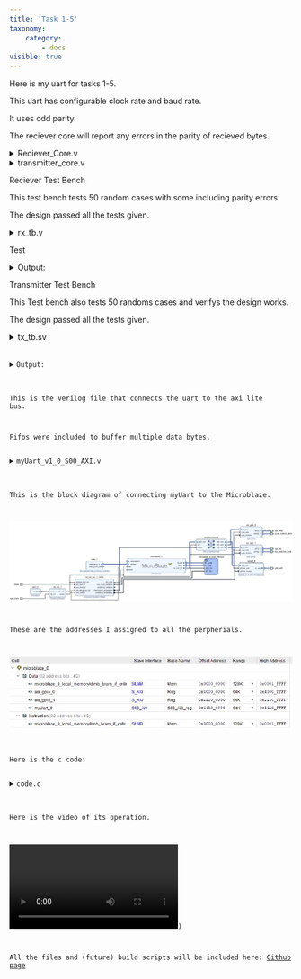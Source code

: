```yaml
---
title: 'Task 1-5'
taxonomy:
    category:
        - docs
visible: true
---
```


Here is my uart for tasks 1-5.

This uart has configurable clock rate and baud rate.

It uses odd parity.

The reciever core will report any errors in the parity of recieved bytes.


<details><summary>Reciever_Core.v</summary>
<p>
  
<pre><code class="verilog">
`timescale 1ns / 1ps
//////////////////////////////////////////////////////////////////////////////////
// Company: 
// Engineer: 
// 
// Create Date: 09/09/2019 10:44:49 AM
// Design Name: 
// Module Name: Reciever_Core
// Project Name: 
// Target Devices: 
// Tool Versions: 
// Description: 
// 
// Dependencies: 
// 
// Revision:
// Revision 0.01 - File Created
// Additional Comments:
// 
//////////////////////////////////////////////////////////////////////////////////



module Reciever_Core(

input  wire clk,
input  wire rst_n,
input  wire rx,
output reg rec_data,
output reg err_data,
output reg rx_busy,
output wire[7:0] data_rx
);

function integer clog2;
input integer value;
begin
value = value-1;
for (clog2=0; value>0; clog2=clog2+1)
value = value>>1;
end
endfunction

parameter CLK_RATE   = 100_000_000;
parameter BAUD_RATE  = 19200;

localparam BIT_COUNTER_MAX_VAL = CLK_RATE/BAUD_RATE/16 - 1;
localparam BIT_COUNTER_BITS = clog2(BIT_COUNTER_MAX_VAL);

parameter POWERUP  = 3'b000;    
parameter IDLE     = 3'b001;    
parameter STRT     = 3'b010;    
parameter DATAREAD = 3'b011;    
parameter PARITY   = 3'b100;   
parameter STP      = 3'b101;

reg [2:0] state,state_next;
reg [BIT_COUNTER_BITS-1:0] bit_timer;
wire [BIT_COUNTER_BITS-1:0] bit_timer_next;
reg [7:0] data,data_next;
reg [3:0] stime,stime_next;
reg [2:0] dtime,dtime_next;

reg parity_reg;
reg parity_reg_next;
wire pulse;

always @ (posedge clk, negedge rst_n)
begin
    if (rst_n==1'b0) 
    begin
        state <= POWERUP;
        data <= 0;
        stime <= 0;
        dtime <= 0;
        bit_timer <= 0;
        parity_reg <= 0;
    end
    else if (clk==1'b1) 
    begin
        state <=state_next;
        data <= data_next;
        stime <= stime_next;
        dtime <= dtime_next;
        bit_timer <= bit_timer_next;
        parity_reg <= parity_reg_next;
    end
end

always @ (state,pulse,stime,dtime,data,rx,parity_reg)
begin
    rx_busy = 1'b1;
    rec_data = 1'b0;
    err_data = 1'b0;
    state_next = state;
    stime_next = stime;
    dtime_next = dtime;
    data_next = data;
    parity_reg_next = parity_reg;
    case(state)
        POWERUP:
            if (rx==1'b1)
                state_next = IDLE;
        IDLE: begin
            rx_busy = 0;
            if( rx==1'b0)
                state_next = STRT;  
        end
        STRT: begin
            if (pulse == 1'b1)
                if (stime == 4'b0111)
                begin
                    stime_next = 0;
                    dtime_next = 0;
                    parity_reg_next = 1'b1;
                    state_next = DATAREAD;
                end
                else
                    stime_next = stime + 1;
        end
        DATAREAD : begin
            if (pulse == 1'b1)
                if (stime == 4'b1111)
                begin
                    stime_next = 0;
                    data_next = {rx,data[7:1]};
                    parity_reg_next = parity_reg ^ rx;
                    if (dtime == 3'b111)
                    begin
                        dtime_next = 0;
                        state_next = PARITY;
                    end
                    else
                        dtime_next = dtime + 1;
                end
                else
                    stime_next = stime + 1;
        end
        PARITY: begin
           if (pulse == 1'b1)
             if (stime == 4'b1111)
             begin
                 stime_next = 0;
                 parity_reg_next = parity_reg ^ rx;
                 state_next = STP;

             end
             else
                 stime_next = stime + 1;
        end
        STP: begin
           if (pulse == 1'b1)
             if (stime == 4'b1111)
             begin
                 stime_next = 0;
                 if (rx == 1'b1) 
                 begin
                    rec_data = !parity_reg;
                    err_data = parity_reg;
                    state_next = IDLE;
                 end
                 else
                 begin
                    err_data = 1'b1;
                    state_next = IDLE;
                 end
             end
             else
                 stime_next = stime + 1;
        end
        default: state_next = POWERUP;

    endcase
end

assign bit_timer_next = (bit_timer == BIT_COUNTER_MAX_VAL) ? 0 : (bit_timer+1);
assign pulse = (bit_timer == BIT_COUNTER_MAX_VAL) ? 1'b1 : 0;
assign data_rx = data;
endmodule
</code></pre>

</p>
</details>


<details><summary>transmitter_core.v</summary>
<p>
  
<pre><code class="verilog">
`timescale 1ns / 1ps
//////////////////////////////////////////////////////////////////////////////////
// Company: 
// Engineer: 
// 
// Create Date: 09/09/2019 12:13:19 PM
// Design Name: 
// Module Name: transmitter_core
// Project Name: 
// Target Devices: 
// Tool Versions: 
// Description: 
// 
// Dependencies: 
// 
// Revision:
// Revision 0.01 - File Created
// Additional Comments:
// 
//////////////////////////////////////////////////////////////////////////////////


module transmitter_core(
    input clk,
    input rst_n,
    input send_data,
    input [7:0] data_tx,
    output tx,
    output reg tx_busy
    );
        function integer clog2;
    input integer value;
    begin
    value = value-1;
    for (clog2=0; value>0; clog2=clog2+1)
    value = value>>1;
    end
    endfunction
    
    parameter CLK_RATE   = 100_000_000;
    parameter BAUD_RATE  = 19200;
    
    localparam BIT_COUNTER_MAX_VAL = CLK_RATE/BAUD_RATE - 1;
    localparam BIT_COUNTER_BITS = clog2(BIT_COUNTER_MAX_VAL);
    
    parameter IDLE     = 3'b000;    
    parameter STRT     = 3'b001;    
    parameter DATASEND = 3'b010;    
    parameter PARITY   = 3'b011;    
    parameter STP      = 3'b100;
    
    reg [2:0] state,state_next;
    reg [BIT_COUNTER_BITS-1:0] bit_timer;
    wire [BIT_COUNTER_BITS-1:0] bit_timer_next;
    reg [7:0] data;
    wire [7:0] data_next;
    reg [2:0] dtime,dtime_next;
    wire pulse;
    reg tx_reg;
    wire tx_reg_next;
    
    reg parity_reg;
    reg parity_reg_next;
    
    reg shift,load,stop,start,clrTimer,parity_bit;
    wire shift_out;
    
   always @ (posedge clk, negedge rst_n)
    begin
        if (rst_n==1'b0) 
        begin
            state <= IDLE;
            data <= 0;
            dtime <= 0;
            bit_timer <= 0;
            tx_reg   <= 1'b1;
            parity_reg   <= 1'b0;
        end
        else if (clk==1'b1) 
        begin
            state <=state_next;
            data <= data_next;
            dtime <= dtime_next;
            bit_timer <= bit_timer_next;
            tx_reg <= tx_reg_next;
            parity_reg <= parity_reg_next;
        end
    end 
    
    
    always @ (send_data,state,pulse,dtime,parity_reg,data)
    begin
        shift = 0;
        load = 0;
        stop = 0;
        parity_bit = 0;
        start = 0;
        clrTimer = 0;
        tx_busy = 1'b1;
        parity_reg_next = parity_reg;
        dtime_next = dtime;
        state_next = state;
        case (state)
            IDLE: begin            
                tx_busy = 0;
                stop = 1'b1;
                clrTimer = 1'b1;
                if ( send_data == 1'b1)
                begin
                    load = 1'b1;
                    state_next = STRT;
                    parity_reg_next = 1'b1;
                end
            end
            STRT : begin
                start = 1;
                if (pulse == 1'b1)
                    state_next = DATASEND;
            end
            DATASEND : begin
                if (pulse == 1'b1)
                begin
                    shift = 1'b1;
                    parity_reg_next = parity_reg ^ data[0];
                    if (dtime == 3'b111)
                    begin
                        dtime_next = 0;
                        state_next = PARITY;
                    end
                    else
                        dtime_next = dtime + 1;
                end
            end            
            PARITY: begin
                    parity_bit = 1'b1;
                    if (pulse == 1'b1)
                        state_next = STP;
            end
            STP: begin
                stop = 1'b1;
                if (pulse == 1'b1)
                    state_next = IDLE;
            end
        endcase
    
    end
    
    
assign bit_timer_next = (clrTimer==1'b1) ? 0 : (bit_timer == BIT_COUNTER_MAX_VAL) ? 0 : (bit_timer + 1);
assign pulse = (bit_timer == BIT_COUNTER_MAX_VAL) ? 1'b1 : 0;
assign data_next = (load == 1'b1) ? data_tx : (shift == 1'b1) ? {1'b0,data[7:1]} : data;
assign shift_out = data[0];
assign tx_reg_next = (stop==1'b1) ? 1'b1 : (start==1'b1) ? 1'b0 : (parity_bit == 1'b1) ? parity_reg : shift_out;

assign tx = tx_reg;

endmodule
</code></pre>

</p>
</details>

Reciever Test Bench

This test bench tests 50 random cases with some including parity errors.

The design passed all the tests given.


<details><summary>rx_tb.v</summary>
<p>
This works?
<pre>           
<code class="verilog">
`timescale 1ns / 1ps
//////////////////////////////////////////////////////////////////////////////////
// Company: 
// Engineer: 
// 
// Create Date: 09/11/2019 01:18:01 PM
// Design Name: 
// Module Name: tx_tb
// Project Name: 
// Target Devices: 
// Tool Versions: 
// Description: 
// 
// Dependencies: 
// 
// Revision:
// Revision 0.01 - File Created
// Additional Comments:
// 
//////////////////////////////////////////////////////////////////////////////////


module rx_tb;
	logic taskFailed, testFailed;
    int numTaskFailed;
    int k;
    logic clk,rst_n,rec_data,err_data;
    logic [7:0] data_rx;
    logic rx,rx_busy;
    
    
    
    Reciever_Core dut(.*);
    
    task resetDUT ();
        @(negedge clk);
        rst_n = 0;
        @(negedge clk);
        test_signal(rec_data,0,"tx");
        test_signal(err_data,0,"tx");
        rst_n = 1;
    endtask
    
    task test_signal(int acutal,int expected, string name);
        if(acutal!=expected)
            begin
            $display("\[%0tns]ERROR:%s is wrong value", $time, name);
            $display("    Expected value: %2d Acutal value: %2d",expected,acutal);
            testFailed = 1;
            taskFailed = 1;
            end
    endtask
    
    task test_byte (logic [7:0] input_byte, logic parity_error);
        automatic string parity_string = "";
        if ( parity_error )
            parity_string = " with parity error";
        $display("[%0tns]Testing data_rx = %02H", $time, input_byte,parity_string);
        @(negedge clk);
        
        rx = 0;
        #52080ns
        rx = input_byte[0];
        #52080ns
         rx = input_byte[1];
        #52080ns
         rx = input_byte[2];
        #52080ns
         rx = input_byte[3];
        #52080ns
         rx = input_byte[4];
        #52080ns
         rx = input_byte[5];
        #52080ns
         rx = input_byte[6];
        #52080ns
         rx = input_byte[7];
        #52080ns
          rx = ^{!parity_error,input_byte};
        #52080ns
        rx = 1;
        wait(rec_data==1'b1 || err_data==1'b1);
        test_signal(rec_data,!parity_error,"tx");
        test_signal(err_data,parity_error,"tx");
        test_signal(data_rx,input_byte,"tx");
    endtask      

	task randomTests (int num);
		numTaskFailed = 0;
		$display("[%0tns]Testing %0d random commands", $time, num);
		for (k=0; k<num; k=k+1) 
		begin
			taskFailed = 0;
			test_byte($urandom,$urandom);
			if(taskFailed==1)
			begin
			numTaskFailed= numTaskFailed+1;
			$display("[%0tns]Test case failed", $time);
			end
		end
		$display("[%0tns]%0d/%0d Passed", $time, num-numTaskFailed, num);
	endtask


    always  
	begin
		clk <=1; #5ns;
		clk <=0; #5ns;
	end

	initial
	begin
	testFailed = 0;
	rx = 1;
	resetDUT();
    #1000ns
    randomTests(50);
	if(testFailed == 1)
			$display("[%0tns]ERROR:Test Failed", $time);
		else
			$display("[%0tns]Test Passed", $time);
	$finish;
	end



endmodule
</code>
</pre>                
this works?
</p>
</details>

Test 

<details><summary>Output:</summary>
<p>
  
<pre><code class="bash">
[1015000ns]Testing 50 random commands
[1015000ns]Testing data_rx = 24 with parity error
[546000000ns]Testing data_rx = 24 with parity error
[1092000000ns]Testing data_rx = 09 with parity error
[1638000000ns]Testing data_rx = 0d with parity error
[2184000000ns]Testing data_rx = 65
[2730000000ns]Testing data_rx = 01 with parity error
[3276000000ns]Testing data_rx = 76 with parity error
[3822000000ns]Testing data_rx = ed
[4368000000ns]Testing data_rx = f9
[4914000000ns]Testing data_rx = c5
[5460000000ns]Testing data_rx = e5 with parity error
[6006000000ns]Testing data_rx = 12 with parity error
[6552000000ns]Testing data_rx = f2
[7098000000ns]Testing data_rx = e8 with parity error
[7644000000ns]Testing data_rx = 5c with parity error
[8190000000ns]Testing data_rx = 2d with parity error
[8736000000ns]Testing data_rx = 63
[9282000000ns]Testing data_rx = 80
[9828000000ns]Testing data_rx = aa with parity error
[10374000000ns]Testing data_rx = 96 with parity error
[10920000000ns]Testing data_rx = 0d with parity error
[11466000000ns]Testing data_rx = 6b with parity error
[12012000000ns]Testing data_rx = 02
[12558000000ns]Testing data_rx = 1d with parity error
[13104000000ns]Testing data_rx = 23
[13650000000ns]Testing data_rx = ca
[14196000000ns]Testing data_rx = f2
[14742000000ns]Testing data_rx = 41
[15288000000ns]Testing data_rx = 78 with parity error
[15834000000ns]Testing data_rx = eb
[16380000000ns]Testing data_rx = c6
[16926000000ns]Testing data_rx = bc
[17472000000ns]Testing data_rx = 0b with parity error
[18018000000ns]Testing data_rx = 85 with parity error
[18564000000ns]Testing data_rx = 3b
[19110000000ns]Testing data_rx = 7e with parity error
[19656000000ns]Testing data_rx = f1 with parity error
[20202000000ns]Testing data_rx = 62
[20748000000ns]Testing data_rx = 9f with parity error
[21294000000ns]Testing data_rx = f8 with parity error
[21840000000ns]Testing data_rx = 9f
[22386000000ns]Testing data_rx = 5b with parity error
[22932000000ns]Testing data_rx = 49
[23478000000ns]Testing data_rx = d7 with parity error
[24024000000ns]Testing data_rx = 96
[24570000000ns]Testing data_rx = c2
[25116000000ns]Testing data_rx = 77 with parity error
[25662000000ns]Testing data_rx = 12
[26208000000ns]Testing data_rx = 6d with parity error
[26754000000ns]Testing data_rx = 1f with parity error
[27300000000ns]50/50 Passed
[27300000000ns]Test Passed
$finish called at time : 27300 us : File "C:/xup/R522/arty_ublaze/arty_ublaze.srcs/sim_1/new/rx_tb.sv" Line 122
</code></pre>

</p>
</details>

Transmitter Test Bench

This Test bench also tests 50 randoms cases and verifys the design works.

The design passed all the tests given.

<details><summary>tx_tb.sv</summary>
<p>
  
<pre><code class="verilog">
`timescale 1ns / 1ps
//////////////////////////////////////////////////////////////////////////////////
// Company: 
// Engineer: 
// 
// Create Date: 09/11/2019 01:18:01 PM
// Design Name: 
// Module Name: tx_tb
// Project Name: 
// Target Devices: 
// Tool Versions: 
// Description: 
// 
// Dependencies: 
// 
// Revision:
// Revision 0.01 - File Created
// Additional Comments:
// 
//////////////////////////////////////////////////////////////////////////////////


module tx_tb;
	logic taskFailed, testFailed;
    int numTaskFailed;
    int k;
    logic clk,rst_n,send_data;
    logic [7:0] data_tx;
    logic tx,tx_busy;
    
    
    
    transmitter_core dut(.*);
    
    task resetDUT ();
        @(negedge clk);
        rst_n = 0;
        @(negedge clk);
        test_signal(tx,1,"tx");
        rst_n = 1;
    endtask
    
    task test_signal(int acutal,int expected, string name);
        if(acutal!=expected)
            begin
            $display("\[%0tns]ERROR:%s is wrong value", $time, name);
            $display("    Expected value: %2d Acutal value: %2d",expected,acutal);
            testFailed = 1;
            taskFailed = 1;
            end
    endtask
    
    task test_byte (logic [7:0] input_byte);
        $display("[%0tns]Testing data_tx = %02H", $time, input_byte);
        @(negedge clk);
        test_signal(tx,1,"tx");
        send_data = 1;
        data_tx = input_byte;
        wait(tx_busy==1'b1);
        #25000ns
        //start bit
        test_signal(tx,0,"tx");
        #52080ns
        test_signal(tx,input_byte[0],"tx");
        #52080ns
        test_signal(tx,input_byte[1],"tx");
        #52080ns
        test_signal(tx,input_byte[2],"tx");
        #52080ns
        test_signal(tx,input_byte[3],"tx");
        #52080ns
        test_signal(tx,input_byte[4],"tx");
        #52080ns
        test_signal(tx,input_byte[5],"tx");
        #52080ns
        test_signal(tx,input_byte[6],"tx");
        #52080ns
        test_signal(tx,input_byte[7],"tx");
        #52080ns
        test_signal(tx,^{1'b1,input_byte},"tx");
        #52080ns
        test_signal(tx,1,"tx");
        wait(tx_busy==1'b0);
    endtask      

	task randomTests (int num);
		numTaskFailed = 0;
		$display("[%0tns]Testing %0d random commands", $time, num);
		for (k=0; k<num; k=k+1) 
		begin
			taskFailed = 0;
			test_byte($urandom);
			if(taskFailed==1)
            begin
            numTaskFailed= numTaskFailed+1;
            $display("[%0tns]Test case failed", $time);
            end
		end
		$display("[%0tns]%0d/%0d Passed", $time, num-numTaskFailed, num);
	endtask


    always  
	begin
		clk <=1; #5ns;
		clk <=0; #5ns;
	end

	initial
	begin
	testFailed = 0;
	send_data = 0;
	data_tx = 8'h00;
	resetDUT();
    #1000ns
    randomTests(50);
	if(testFailed == 1)
			$display("[%0tns]ERROR:Test Failed", $time);
		else
			$display("[%0tns]Test Passed", $time);
	$finish;
	end



endmodule
</code></pre>

</p>
</details>


<details><summary>Output:</summary>
<p>
  
<pre><code class="bash">
[1015000ns]Testing 50 random commands
[1015000ns]Testing data_tx = 24
[573900000ns]Testing data_tx = 24
[1146790000ns]Testing data_tx = 81
[1719680000ns]Testing data_tx = 09
[2292570000ns]Testing data_tx = 63
[2865460000ns]Testing data_tx = 0d
[3438350000ns]Testing data_tx = 8d
[4011240000ns]Testing data_tx = 65
[4584130000ns]Testing data_tx = 12
[5157020000ns]Testing data_tx = 01
[5729910000ns]Testing data_tx = 0d
[6302800000ns]Testing data_tx = 76
[6875690000ns]Testing data_tx = 3d
[7448580000ns]Testing data_tx = ed
[8021470000ns]Testing data_tx = 8c
[8594360000ns]Testing data_tx = f9
[9167250000ns]Testing data_tx = c6
[9740140000ns]Testing data_tx = c5
[10313030000ns]Testing data_tx = aa
[10885920000ns]Testing data_tx = e5
[11458810000ns]Testing data_tx = 77
[12031700000ns]Testing data_tx = 12
[12604590000ns]Testing data_tx = 8f
[13177480000ns]Testing data_tx = f2
[13750370000ns]Testing data_tx = ce
[14323260000ns]Testing data_tx = e8
[14896150000ns]Testing data_tx = c5
[15469040000ns]Testing data_tx = 5c
[16041930000ns]Testing data_tx = bd
[16614820000ns]Testing data_tx = 2d
[17187710000ns]Testing data_tx = 65
[17760600000ns]Testing data_tx = 63
[18333490000ns]Testing data_tx = 0a
[18906380000ns]Testing data_tx = 80
[19479270000ns]Testing data_tx = 20
[20052160000ns]Testing data_tx = aa
[20625050000ns]Testing data_tx = 9d
[21197940000ns]Testing data_tx = 96
[21770830000ns]Testing data_tx = 13
[22343720000ns]Testing data_tx = 0d
[22916610000ns]Testing data_tx = 53
[23489500000ns]Testing data_tx = 6b
[24062390000ns]Testing data_tx = d5
[24635280000ns]Testing data_tx = 02
[25208170000ns]Testing data_tx = ae
[25781060000ns]Testing data_tx = 1d
[26353950000ns]Testing data_tx = cf
[26926840000ns]Testing data_tx = 23
[27499730000ns]Testing data_tx = 0a
[28072620000ns]Testing data_tx = ca
[28645510000ns]50/50 Passed
[28645510000ns]Test Passed
$finish called at time : 28645510 ns : File "C:/xup/R522/arty_ublaze/arty_ublaze.srcs/sim_1/new/tx_tb.sv" Line 121
</code></pre>

</p>
</details>

This is the verilog file that connects the uart to the axi lite bus.

Fifos were included to buffer multiple data bytes.

<details><summary>myUart_v1_0_S00_AXI.v</summary>
<p>
  
<pre><code class="verilog">

`timescale 1 ns / 1 ps

	module myUart_v1_0_S00_AXI #
	(
		// Users to add parameters here

		// User parameters ends
		// Do not modify the parameters beyond this line

		// Width of S_AXI data bus
		parameter integer C_S_AXI_DATA_WIDTH	= 32,
		// Width of S_AXI address bus
		parameter integer C_S_AXI_ADDR_WIDTH	= 4
	)
	(
		// Users to add ports here
        (* X_INTERFACE_INFO = "xilinx.com:interface:uart:1.0 m_uart RxD" *)
        input m_rxd, // Serial Input (required)
        (* X_INTERFACE_INFO = "xilinx.com:interface:uart:1.0 m_uart TxD" *)
        output m_txd, // Serial Output (required)
		// User ports ends
		// Do not modify the ports beyond this line

		// Global Clock Signal
		input wire  S_AXI_ACLK,
		// Global Reset Signal. This Signal is Active LOW
		input wire  S_AXI_ARESETN,
		// Write address (issued by master, acceped by Slave)
		input wire [C_S_AXI_ADDR_WIDTH-1 : 0] S_AXI_AWADDR,
		// Write channel Protection type. This signal indicates the
    		// privilege and security level of the transaction, and whether
    		// the transaction is a data access or an instruction access.
		input wire [2 : 0] S_AXI_AWPROT,
		// Write address valid. This signal indicates that the master signaling
    		// valid write address and control information.
		input wire  S_AXI_AWVALID,
		// Write address ready. This signal indicates that the slave is ready
    		// to accept an address and associated control signals.
		output wire  S_AXI_AWREADY,
		// Write data (issued by master, acceped by Slave) 
		input wire [C_S_AXI_DATA_WIDTH-1 : 0] S_AXI_WDATA,
		// Write strobes. This signal indicates which byte lanes hold
    		// valid data. There is one write strobe bit for each eight
    		// bits of the write data bus.    
		input wire [(C_S_AXI_DATA_WIDTH/8)-1 : 0] S_AXI_WSTRB,
		// Write valid. This signal indicates that valid write
    		// data and strobes are available.
		input wire  S_AXI_WVALID,
		// Write ready. This signal indicates that the slave
    		// can accept the write data.
		output wire  S_AXI_WREADY,
		// Write response. This signal indicates the status
    		// of the write transaction.
		output wire [1 : 0] S_AXI_BRESP,
		// Write response valid. This signal indicates that the channel
    		// is signaling a valid write response.
		output wire  S_AXI_BVALID,
		// Response ready. This signal indicates that the master
    		// can accept a write response.
		input wire  S_AXI_BREADY,
		// Read address (issued by master, acceped by Slave)
		input wire [C_S_AXI_ADDR_WIDTH-1 : 0] S_AXI_ARADDR,
		// Protection type. This signal indicates the privilege
    		// and security level of the transaction, and whether the
    		// transaction is a data access or an instruction access.
		input wire [2 : 0] S_AXI_ARPROT,
		// Read address valid. This signal indicates that the channel
    		// is signaling valid read address and control information.
		input wire  S_AXI_ARVALID,
		// Read address ready. This signal indicates that the slave is
    		// ready to accept an address and associated control signals.
		output wire  S_AXI_ARREADY,
		// Read data (issued by slave)
		output wire [C_S_AXI_DATA_WIDTH-1 : 0] S_AXI_RDATA,
		// Read response. This signal indicates the status of the
    		// read transfer.
		output wire [1 : 0] S_AXI_RRESP,
		// Read valid. This signal indicates that the channel is
    		// signaling the required read data.
		output wire  S_AXI_RVALID,
		// Read ready. This signal indicates that the master can
    		// accept the read data and response information.
		input wire  S_AXI_RREADY
	);

	// AXI4LITE signals
	reg [C_S_AXI_ADDR_WIDTH-1 : 0] 	axi_awaddr;
	reg  	axi_awready;
	reg  	axi_wready;
	reg [1 : 0] 	axi_bresp;
	reg  	axi_bvalid;
	reg [C_S_AXI_ADDR_WIDTH-1 : 0] 	axi_araddr;
	reg  	axi_arready;
	reg [C_S_AXI_DATA_WIDTH-1 : 0] 	axi_rdata;
	reg [1 : 0] 	axi_rresp;
	reg  	axi_rvalid;

	// Example-specific design signals
	// local parameter for addressing 32 bit / 64 bit C_S_AXI_DATA_WIDTH
	// ADDR_LSB is used for addressing 32/64 bit registers/memories
	// ADDR_LSB = 2 for 32 bits (n downto 2)
	// ADDR_LSB = 3 for 64 bits (n downto 3)
	localparam integer ADDR_LSB = (C_S_AXI_DATA_WIDTH/32) + 1;
	localparam integer OPT_MEM_ADDR_BITS = 1;
	//----------------------------------------------
	//-- Signals for user logic register space example
	//------------------------------------------------
	//-- Number of Slave Registers 4
	reg [C_S_AXI_DATA_WIDTH-1:0]	slv_reg0;
	reg [C_S_AXI_DATA_WIDTH-1:0]	slv_reg1;
	reg [C_S_AXI_DATA_WIDTH-1:0]	slv_reg2;
	reg [C_S_AXI_DATA_WIDTH-1:0]	slv_reg3;
	wire	 slv_reg_rden;
	wire	 slv_reg_wren;
	reg [C_S_AXI_DATA_WIDTH-1:0]	 reg_data_out;
	integer	 byte_index;
	reg	 aw_en;
	reg [31:0] error_counter; 
	wire [31:0] error_counter_next; 

	
	wire rec_data,err_data;
    wire [7:0] data_rx;
    wire rx_busy;
	wire send_data;
    wire [7:0] data_tx;
    wire tx_busy;
    
    
    wire tx_fifo_empty,tx_fifo_full;
    wire tx_fifo_rd,tx_fifo_wr;
    
    
    wire rx_fifo_empty,rx_fifo_full;
    wire rx_fifo_rd,rx_fifo_wr;
    
    wire [7:0] data_rx_out;
	
	
	
	// I/O Connections assignments
	
	

	assign S_AXI_AWREADY	= axi_awready;
	assign S_AXI_WREADY	= axi_wready;
	assign S_AXI_BRESP	= axi_bresp;
	assign S_AXI_BVALID	= axi_bvalid;
	assign S_AXI_ARREADY	= axi_arready;
	assign S_AXI_RDATA	= axi_rdata;
	assign S_AXI_RRESP	= axi_rresp;
	assign S_AXI_RVALID	= axi_rvalid;
	// Implement axi_awready generation
	// axi_awready is asserted for one S_AXI_ACLK clock cycle when both
	// S_AXI_AWVALID and S_AXI_WVALID are asserted. axi_awready is
	// de-asserted when reset is low.

	always @( posedge S_AXI_ACLK )
	begin
	  if ( S_AXI_ARESETN == 1'b0 )
	    begin
	      axi_awready <= 1'b0;
	      aw_en <= 1'b1;
	    end 
	  else
	    begin    
	      if (~axi_awready && S_AXI_AWVALID && S_AXI_WVALID && aw_en)
	        begin
	          // slave is ready to accept write address when 
	          // there is a valid write address and write data
	          // on the write address and data bus. This design 
	          // expects no outstanding transactions. 
	          axi_awready <= 1'b1;
	          aw_en <= 1'b0;
	        end
	        else if (S_AXI_BREADY && axi_bvalid)
	            begin
	              aw_en <= 1'b1;
	              axi_awready <= 1'b0;
	            end
	      else           
	        begin
	          axi_awready <= 1'b0;
	        end
	    end 
	end       

	// Implement axi_awaddr latching
	// This process is used to latch the address when both 
	// S_AXI_AWVALID and S_AXI_WVALID are valid. 

	always @( posedge S_AXI_ACLK )
	begin
	  if ( S_AXI_ARESETN == 1'b0 )
	    begin
	      axi_awaddr <= 0;
	    end 
	  else
	    begin    
	      if (~axi_awready && S_AXI_AWVALID && S_AXI_WVALID && aw_en)
	        begin
	          // Write Address latching 
	          axi_awaddr <= S_AXI_AWADDR;
	        end
	    end 
	end       

	// Implement axi_wready generation
	// axi_wready is asserted for one S_AXI_ACLK clock cycle when both
	// S_AXI_AWVALID and S_AXI_WVALID are asserted. axi_wready is 
	// de-asserted when reset is low. 

	always @( posedge S_AXI_ACLK )
	begin
	  if ( S_AXI_ARESETN == 1'b0 )
	    begin
	      axi_wready <= 1'b0;
	    end 
	  else
	    begin    
	      if (~axi_wready && S_AXI_WVALID && S_AXI_AWVALID && aw_en )
	        begin
	          // slave is ready to accept write data when 
	          // there is a valid write address and write data
	          // on the write address and data bus. This design 
	          // expects no outstanding transactions. 
	          axi_wready <= 1'b1;
	        end
	      else
	        begin
	          axi_wready <= 1'b0;
	        end
	    end 
	end       

	// Implement memory mapped register select and write logic generation
	// The write data is accepted and written to memory mapped registers when
	// axi_awready, S_AXI_WVALID, axi_wready and S_AXI_WVALID are asserted. Write strobes are used to
	// select byte enables of slave registers while writing.
	// These registers are cleared when reset (active low) is applied.
	// Slave register write enable is asserted when valid address and data are available
	// and the slave is ready to accept the write address and write data.
	assign slv_reg_wren = axi_wready && S_AXI_WVALID && axi_awready && S_AXI_AWVALID;

	always @( posedge S_AXI_ACLK )
	begin
	  if ( S_AXI_ARESETN == 1'b0 )
	    begin
	      slv_reg0 <= 0;
	      slv_reg1 <= 0;
	      slv_reg2 <= 0;
	      slv_reg3 <= 0;
	    end 
	  else begin
	    if (slv_reg_wren)
	      begin
	        case ( axi_awaddr[ADDR_LSB+OPT_MEM_ADDR_BITS:ADDR_LSB] )
	          2'h0:
	            for ( byte_index = 0; byte_index <= (C_S_AXI_DATA_WIDTH/8)-1; byte_index = byte_index+1 )
	              if ( S_AXI_WSTRB[byte_index] == 1 ) begin
	                // Respective byte enables are asserted as per write strobes 
	                // Slave register 0
	                slv_reg0[(byte_index*8) +: 8] <= S_AXI_WDATA[(byte_index*8) +: 8];
	              end  
	          2'h1:
	            for ( byte_index = 0; byte_index <= (C_S_AXI_DATA_WIDTH/8)-1; byte_index = byte_index+1 )
	              if ( S_AXI_WSTRB[byte_index] == 1 ) begin
	                // Respective byte enables are asserted as per write strobes 
	                // Slave register 1
	                slv_reg1[(byte_index*8) +: 8] <= S_AXI_WDATA[(byte_index*8) +: 8];
	              end  
	          2'h2:
	            for ( byte_index = 0; byte_index <= (C_S_AXI_DATA_WIDTH/8)-1; byte_index = byte_index+1 )
	              if ( S_AXI_WSTRB[byte_index] == 1 ) begin
	                // Respective byte enables are asserted as per write strobes 
	                // Slave register 2
	                slv_reg2[(byte_index*8) +: 8] <= S_AXI_WDATA[(byte_index*8) +: 8];
	              end  
	          2'h3:
	            for ( byte_index = 0; byte_index <= (C_S_AXI_DATA_WIDTH/8)-1; byte_index = byte_index+1 )
	              if ( S_AXI_WSTRB[byte_index] == 1 ) begin
	                // Respective byte enables are asserted as per write strobes 
	                // Slave register 3
	                slv_reg3[(byte_index*8) +: 8] <= S_AXI_WDATA[(byte_index*8) +: 8];
	              end  
	          default : begin
	                      slv_reg0 <= slv_reg0;
	                      slv_reg1 <= slv_reg1;
	                      slv_reg2 <= slv_reg2;
	                      slv_reg3 <= slv_reg3;
	                    end
	        endcase
	      end
	  end
	end    

	// Implement write response logic generation
	// The write response and response valid signals are asserted by the slave 
	// when axi_wready, S_AXI_WVALID, axi_wready and S_AXI_WVALID are asserted.  
	// This marks the acceptance of address and indicates the status of 
	// write transaction.

	always @( posedge S_AXI_ACLK )
	begin
	  if ( S_AXI_ARESETN == 1'b0 )
	    begin
	      axi_bvalid  <= 0;
	      axi_bresp   <= 2'b0;
	    end 
	  else
	    begin    
	      if (axi_awready && S_AXI_AWVALID && ~axi_bvalid && axi_wready && S_AXI_WVALID)
	        begin
	          // indicates a valid write response is available
	          axi_bvalid <= 1'b1;
	          axi_bresp  <= 2'b0; // 'OKAY' response 
	        end                   // work error responses in future
	      else
	        begin
	          if (S_AXI_BREADY && axi_bvalid) 
	            //check if bready is asserted while bvalid is high) 
	            //(there is a possibility that bready is always asserted high)   
	            begin
	              axi_bvalid <= 1'b0; 
	            end  
	        end
	    end
	end   

	// Implement axi_arready generation
	// axi_arready is asserted for one S_AXI_ACLK clock cycle when
	// S_AXI_ARVALID is asserted. axi_awready is 
	// de-asserted when reset (active low) is asserted. 
	// The read address is also latched when S_AXI_ARVALID is 
	// asserted. axi_araddr is reset to zero on reset assertion.

	always @( posedge S_AXI_ACLK )
	begin
	  if ( S_AXI_ARESETN == 1'b0 )
	    begin
	      axi_arready <= 1'b0;
	      axi_araddr  <= 32'b0;
	    end 
	  else
	    begin    
	      if (~axi_arready && S_AXI_ARVALID)
	        begin
	          // indicates that the slave has acceped the valid read address
	          axi_arready <= 1'b1;
	          // Read address latching
	          axi_araddr  <= S_AXI_ARADDR;
	        end
	      else
	        begin
	          axi_arready <= 1'b0;
	        end
	    end 
	end       

	// Implement axi_arvalid generation
	// axi_rvalid is asserted for one S_AXI_ACLK clock cycle when both 
	// S_AXI_ARVALID and axi_arready are asserted. The slave registers 
	// data are available on the axi_rdata bus at this instance. The 
	// assertion of axi_rvalid marks the validity of read data on the 
	// bus and axi_rresp indicates the status of read transaction.axi_rvalid 
	// is deasserted on reset (active low). axi_rresp and axi_rdata are 
	// cleared to zero on reset (active low).  
	always @( posedge S_AXI_ACLK )
	begin
	  if ( S_AXI_ARESETN == 1'b0 )
	    begin
	      axi_rvalid <= 0;
	      axi_rresp  <= 0;
	    end 
	  else
	    begin    
	      if (axi_arready && S_AXI_ARVALID && ~axi_rvalid)
	        begin
	          // Valid read data is available at the read data bus
	          axi_rvalid <= 1'b1;
	          axi_rresp  <= 2'b0; // 'OKAY' response
	        end   
	      else if (axi_rvalid && S_AXI_RREADY)
	        begin
	          // Read data is accepted by the master
	          axi_rvalid <= 1'b0;
	        end                
	    end
	end    

	// Implement memory mapped register select and read logic generation
	// Slave register read enable is asserted when valid address is available
	// and the slave is ready to accept the read address.
	assign slv_reg_rden = axi_arready & S_AXI_ARVALID & ~axi_rvalid;
	always @(*)
	begin
	      // Address decoding for reading registers
	      case ( axi_araddr[ADDR_LSB+OPT_MEM_ADDR_BITS:ADDR_LSB] )
	        2'h0   : reg_data_out = {31'd0,!tx_fifo_full};
	        2'h1   : reg_data_out = slv_reg1;
	        2'h2   : reg_data_out = {23'd0,!rx_fifo_empty,data_rx_out};
	        2'h3   : reg_data_out = error_counter;
	        default : reg_data_out = 0;
	      endcase
	end

	// Output register or memory read data
	always @( posedge S_AXI_ACLK )
	begin
	  if ( S_AXI_ARESETN == 1'b0 )
	    begin
	      axi_rdata  <= 0;
	    end 
	  else
	    begin    
	      // When there is a valid read address (S_AXI_ARVALID) with 
	      // acceptance of read address by the slave (axi_arready), 
	      // output the read dada 
	      if (slv_reg_rden)
	        begin
	          axi_rdata <= reg_data_out;     // register read data
	        end   
	    end
	end    

	// Add user logic here
    
    Reciever_Core(S_AXI_ACLK,S_AXI_ARESETN,m_rxd,rec_data,err_data,rx_busy,data_rx);
    transmitter_core(S_AXI_ACLK,S_AXI_ARESETN,send_data,data_tx,m_txd,tx_busy);
	
	assign send_data = ! tx_fifo_empty && ! tx_busy;
	assign tx_fifo_rd = ! tx_fifo_empty && ! tx_busy;
	assign tx_fifo_wr = (slv_reg_wren && axi_awaddr[ADDR_LSB+OPT_MEM_ADDR_BITS:ADDR_LSB] == 2'h1) ? 1 : 0;
	
	fifo_generator_0 tx_fifo (
      .clk(S_AXI_ACLK),      // input wire clk
      .din(S_AXI_WDATA[7:0]),      // input wire [7 : 0] din
      .wr_en(tx_fifo_wr),  // input wire wr_en
      .rd_en(tx_fifo_rd),  // input wire rd_en
      .dout(data_tx),    // output wire [7 : 0] dout
      .full(tx_fifo_full),    // output wire full
      .empty(tx_fifo_empty)  // output wire empty
    );
    
    assign rx_fifo_rd = (slv_reg_rden && axi_araddr[ADDR_LSB+OPT_MEM_ADDR_BITS:ADDR_LSB] == 2'h2) ? 1 : 0;
    
    fifo_generator_0 rx_fifo (
      .clk(S_AXI_ACLK),      // input wire clk
      .din(data_rx),      // input wire [7 : 0] din
      .wr_en(rec_data),  // input wire wr_en
      .rd_en(rx_fifo_rd),  // input wire rd_en
      .dout(data_rx_out),    // output wire [7 : 0] dout
      .full(rx_fifo_full),    // output wire full
      .empty(rx_fifo_empty)  // output wire empty
    );


	always @( posedge S_AXI_ACLK )
	begin
	  if ( S_AXI_ARESETN == 1'b0 )
        error_counter <= 0;
	  else
       error_counter <= error_counter_next;
	end     
	
	assign error_counter_next = (err_data==1'b1) ? error_counter+1 : error_counter;
	// User logic ends

	endmodule
</code></pre>

</p>
</details>

This is the block diagram of connecting myUart to the Microblaze.

![block diagram](ublaze_uart.JPG)

These are the addresses I assigned to all the perpherials.

![Addresses](addresses.JPG)

Here is the c code:

<details><summary>code.c</summary>
<p>
  
<pre><code class="c">
#include <stdio.h>
#include "platform.h"
#include "xil_printf.h"
#include "xil_io.h"


int main()
{
    init_platform();

    u32 input;
    u32 uart_counter = 0;
    u32 dip_swi = 0;
    u32 send_byte = 0x00;
    Xil_Out32(0x11100004,0x00);

    Xil_Out32(0x11100000,0x1);


    Xil_Out32(0x40000004,0x00);



    while(1){
    	Xil_Out32(0x40000000,uart_counter);
    	dip_swi = Xil_In32(0x11100008);



    	input = Xil_In32(0x44A00008);



    	if((0x1&dip_swi)==0){
    		Xil_Out32(0x11100000,0x1);
    	if(0x100&input){
    		uart_counter++;
    		Xil_Out32(0x44a00004,0x0A);;
    		Xil_Out32(0x44a00004,0x7E);
    		Xil_Out32(0x44a00004,input);
    	}

    	}
    	else
    	{
    		Xil_Out32(0x11100000,0x2);
    		Xil_Out32(0x44a00004,send_byte++);
    		for( int i = 0; i<0xFFFFF;i++);
    	}




    }

    cleanup_platform();
    return 0;
}
</code></pre>

</p>
</details>


Here is the video of its operation.

![uart video](user://media/uarty.mp4?resize=300,600))

All the files and (future) build scripts will be included here:
[Github page](https://github.com/AEW2015/522R/tree/master/pages/01.leveling-the-playing-field/task-1-5)